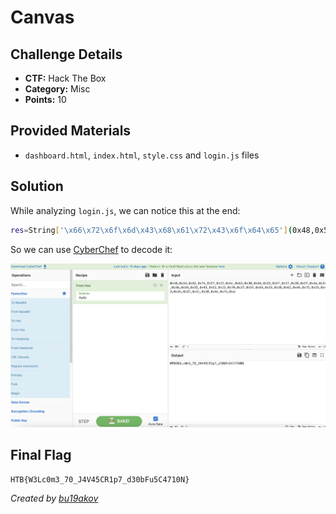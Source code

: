 # Canvas

## Challenge Details 

- **CTF:** Hack The Box
- **Category:** Misc
- **Points:** 10

## Provided Materials

- `dashboard.html`, `index.html`, `style.css` and `login.js` files

## Solution

While analyzing `login.js`, we can notice this at the end: 

```sh
res=String['\x66\x72\x6f\x6d\x43\x68\x61\x72\x43\x6f\x64\x65'](0x48,0x54,0x42,0x7b,0x57,0x33,0x4c,0x63,0x30,0x6d,0x33,0x5f,0x37,0x30,0x5f,0x4a,0x34,0x56,0x34,0x35,0x43,0x52,0x31,0x70,0x37,0x5f,0x64,0x33,0x30,0x62,0x46,0x75,0x35,0x43,0x34,0x37,0x31,0x30,0x4e,0x7d,0xa);
```

So we can use [CyberChef](https://gchq.github.io/CyberChef/) to decode it:

![flag](./flag.jpg)

## Final Flag

`HTB{W3Lc0m3_70_J4V45CR1p7_d30bFu5C4710N}`

*Created by [bu19akov](https://github.com/bu19akov)*